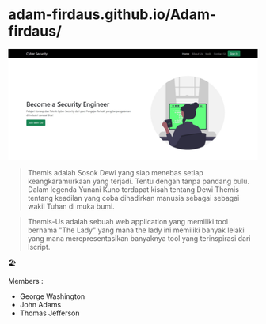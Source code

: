# adam-firdaus.github.io/Adam-firdaus/
![My image](https://github.com/Adam-firdaus/Adam-firdaus/blob/main/assets/Home.jpg)

> Themis adalah Sosok Dewi yang siap menebas setiap keangkaramurkaan yang terjadi.
Tentu dengan tanpa pandang bulu. Dalam legenda Yunani Kuno terdapat kisah tentang Dewi Themis 
tentang keadilan yang coba dihadirkan manusia sebagai sebagai wakil Tuhan di muka bumi.

> Themis-Us adalah sebuah web application yang memiliki tool bernama "The Lady" 
yang mana the lady ini memiliki banyak lelaki yang mana merepresentasikan 
banyaknya tool yang terinspirasi dari lscript.

:beach_umbrella:


Members :
- George Washington
- John Adams
- Thomas Jefferson
